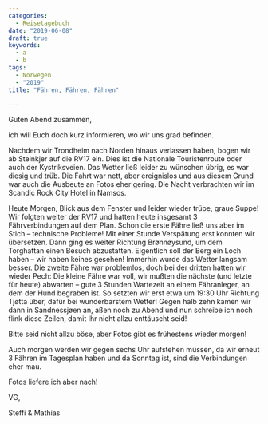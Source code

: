 ```yaml
---
categories:
  - Reisetagebuch
date: "2019-06-08"
draft: true
keywords:
  - a
  - b
tags:
  - Norwegen
  - "2019"
title: "Fähren, Fähren, Fähren"

---
```


Guten Abend zusammen,

ich will Euch doch kurz informieren, wo wir uns grad befinden.

Nachdem wir Trondheim nach Norden hinaus verlassen haben, bogen wir ab Steinkjer
auf die RV17 ein. Dies ist die Nationale Touristenroute oder auch der
Kystriksveien. Das Wetter ließ leider zu wünschen übrig, es war diesig und trüb.
Die Fahrt war nett, aber ereignislos und aus diesem Grund war auch die Ausbeute
an Fotos eher gering. Die Nacht verbrachten wir im Scandic Rock City Hotel in
Namsos.

Heute Morgen, Blick aus dem Fenster und leider wieder trübe, graue Suppe! Wir
folgten weiter der RV17 und hatten heute insgesamt 3 Fährverbindungen auf dem
Plan. Schon die erste Fähre ließ uns aber im Stich – technische Probleme! Mit
einer Stunde Verspätung erst konnten wir übersetzen. Dann ging es weiter
Richtung Brønnøysund, um dem Torghattan einen Besuch abzustatten. Eigentlich
soll der Berg ein Loch haben – wir haben keines gesehen! Immerhin wurde das
Wetter langsam besser. Die zweite Fähre war problemlos, doch bei der dritten
hatten wir wieder Pech: Die kleine Fähre war voll, wir mußten die nächste (und
letzte für heute) abwarten – gute 3 Stunden Wartezeit an einem Fähranleger, an
dem der Hund begraben ist. So setzten wir erst etwa um 19:30 Uhr Richtung Tjøtta
über, dafür bei wunderbarstem Wetter! Gegen halb zehn kamen wir dann in
Sandnessjøen an, aßen noch zu Abend und nun schreibe ich noch flink diese
Zeilen, damit Ihr nicht allzu enttäuscht seid!

Bitte seid nicht allzu böse, aber Fotos gibt es frühestens wieder morgen!

Auch morgen werden wir gegen sechs Uhr aufstehen müssen, da wir erneut 3 Fähren
im Tagesplan haben und da Sonntag ist, sind die Verbindungen eher mau.

Fotos liefere ich aber nach!

VG,

Steffi & Mathias